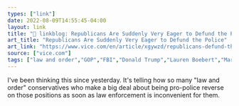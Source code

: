 ```yaml
---
types: ["link"]
date: 2022-08-09T14:55:45-04:00
layout: link
title: "🔗 linkblog: Republicans Are Suddenly Very Eager to Defund the Police'"
art_title: "Republicans Are Suddenly Very Eager to Defund the Police"
art_link: "https://www.vice.com/en/article/xgywzd/republicans-defund-the-fbi"
source: ["vice.com"]
tags: ["law and order","GOP","FBI","Donald Trump","Lauren Boebert","Marjorie Taylor Greene"]
---
```

I've been thinking this since yesterday. It's telling how so many "law and order" conservatives who make a big deal about being pro-police reverse on those positions as soon as law enforcement is inconvenient for them.
 
